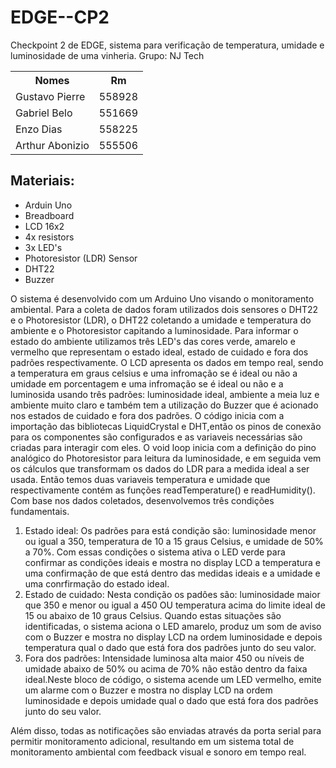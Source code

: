 # EDGE--CP2
Checkpoint 2 de EDGE, sistema para verificação de temperatura, umidade e luminosidade de uma vinheria. 
Grupo: NJ Tech
<table>
  <tr>
    <th>Nomes</th>
    <th>Rm</th>
  </tr>
  <tr>
    <td>Gustavo Pierre</td>
    <td>558928</td>
  </tr>
  <tr>
    <td>Gabriel Belo</td>
    <td>551669</td>
  </tr>
  <tr>
    <td>Enzo Dias</td>
    <td>558225</td>
  </tr>
  <tr>
    <td>Arthur Abonizio</td>
    <td>555506</td>
  </tr>
</table>


<h2>Materiais:</h2>
<ul>
  <li>Arduin Uno</li>
  <li>Breadboard</li>
  <li>LCD 16x2</li>
  <li>4x resistors</li>
  <li>3x LED's</li>
  <li>Photoresistor (LDR) Sensor</li>
  <li>DHT22</li>
  <li>Buzzer</li>
</ul>

O sistema é desenvolvido com um Arduino Uno visando o monitoramento ambiental. Para a coleta de dados foram utilizados dois sensores o DHT22 e o Photoresistor (LDR), o DHT22 coletando a umidade e temperatura do ambiente e o Photoresistor capitando a luminosidade. Para informar o estado do ambiente utilizamos três LED's das cores verde, amarelo e vermelho que representam o estado ideal, estado de cuidado e fora dos padrões respectivamente. O LCD apresenta os dados em tempo real, sendo a temperatura em graus celsius e uma infromação se é ideal ou não a umidade em porcentagem e uma infromação se é ideal ou não e a luminosida usando três padrões: luminosidade ideal, ambiente a meia luz e ambiente muito claro e também tem a utilização do Buzzer que é acionado nos estados de cuidado e fora dos padrões.
O código inicia com a importação das bibliotecas LiquidCrystal e DHT,então os pinos de conexão para os componentes são configurados e as variaveis necessárias são criadas para interagir com eles.
O void loop inicia com a definição do pino analógico do Photoresistor para leitura da luminosidade, e em seguida vem os cálculos que transformam os dados do LDR para a medida ideal a ser usada. Então temos duas variaveis temperatura e umidade que respectivamente contém as funções readTemperature() e readHumidity(). Com base nos dados coletados, desenvolvemos três condições fundamentais.

<ol>
  <li>Estado ideal: Os padrões para está condição são: luminosidade menor ou igual a 350, temperatura de 10 a 15 graus Celsius, e umidade de 50% a 70%. Com essas condições o sistema ativa o LED verde para confirmar as condições ideais e mostra no display LCD a temperatura e uma confirmação de que está dentro das medidas ideais e a umidade e uma conrfirmação do estado ideal.</li>
  <li>Estado de cuidado: Nesta condição os padôes são: luminosidade maior que 350 e menor ou igual a 450 OU temperatura acima do limite ideal de 15 ou abaixo de 10 graus Celsius. Quando estas situações são identificadas, o sistema aciona o LED amarelo, produz um som de aviso com o Buzzer e mostra no display LCD na ordem luminosidade e depois temperatura qual o dado que está fora dos padrões junto do seu valor.</li>
  <li>Fora dos padrões: Intensidade luminosa alta maior 450 ou níveis de umidade abaixo de 50% ou acima de 70% não estão dentro da faixa ideal.Neste bloco de código, o sistema acende um LED vermelho, emite um alarme com o Buzzer e mostra no display LCD na ordem luminosidade e depois umidade qual o dado que está fora dos padrões junto do seu valor.</li>
</ol>
 
Além disso, todas as notificações são enviadas através da porta serial para permitir monitoramento adicional, resultando em um sistema total de monitoramento ambiental com feedback visual e sonoro em tempo real.


